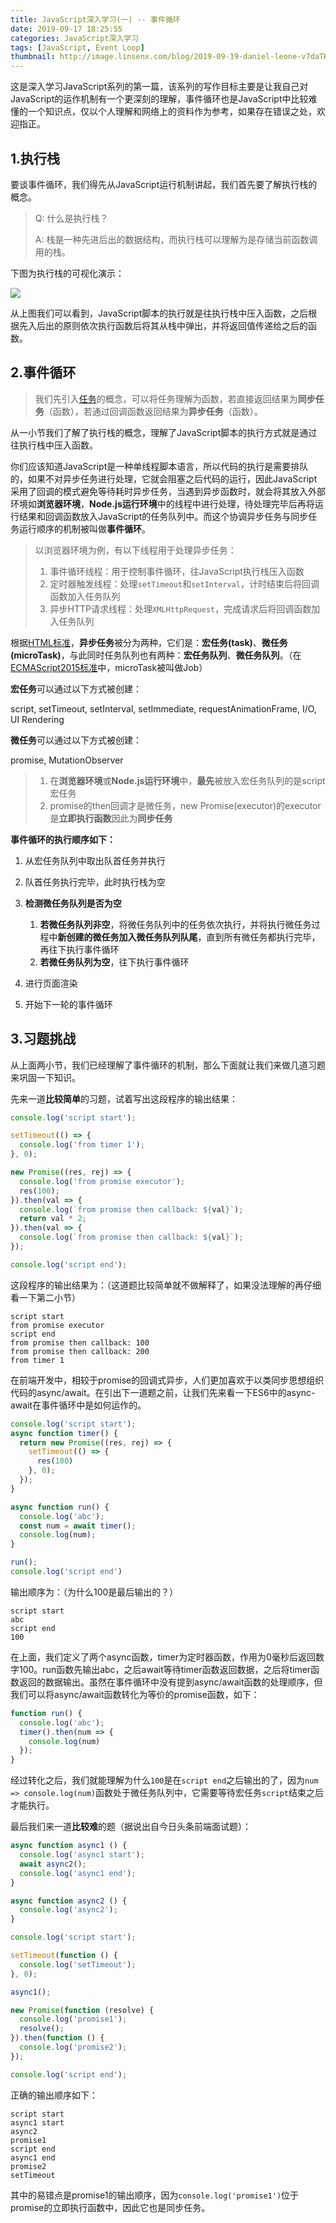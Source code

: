 ```yaml
---
title: JavaScript深入学习(一) -- 事件循环
date: 2019-09-17 18:25:55
categories: JavaScript深入学习
tags: [JavaScript, Event Loop]
thumbnail: http://image.linsenx.com/blog/2019-09-19-daniel-leone-v7daTKlZzaw-unsplash.jpg
---
```


这是深入学习JavaScript系列的第一篇，该系列的写作目标主要是让我自己对JavaScript的运作机制有一个更深刻的理解，事件循环也是JavaScript中比较难懂的一个知识点，仅以个人理解和网络上的资料作为参考，如果存在错误之处，欢迎指正。

<!--more-->

## 1.执行栈

要谈事件循环，我们得先从JavaScript运行机制讲起，我们首先要了解执行栈的概念。

> Q: 什么是执行栈？
>
> A: 栈是一种先进后出的数据结构，而执行栈可以理解为是存储当前函数调用的栈。

下图为执行栈的可视化演示：

![](http://image.linsenx.com/blog/2019-09-20-155541.gif)

从上图我们可以看到，JavaScript脚本的执行就是往执行栈中压入函数，之后根据先入后出的原则依次执行函数后将其从栈中弹出，并将返回值传递给之后的函数。



## 2.事件循环

> 我们先引入[任务](https://html.spec.whatwg.org/multipage/webappapis.html#concept-task)的概念，可以将任务理解为函数，若直接返回结果为**同步任务**（函数），若通过回调函数返回结果为**异步任务**（函数）。

从一小节我们了解了执行栈的概念，理解了JavaScript脚本的执行方式就是通过往执行栈中压入函数。

你们应该知道JavaScript是一种单线程脚本语言，所以代码的执行是需要排队的，如果不对异步任务进行处理，它就会阻塞之后代码的运行，因此JavaScript采用了回调的模式避免等待耗时异步任务，当遇到异步函数时，就会将其放入外部环境如**浏览器环境**，**Node.js运行环境**中的线程中进行处理，待处理完毕后再将运行结果和回调函数放入JavaScript的任务队列中。而这个协调异步任务与同步任务运行顺序的机制被叫做**事件循环**。

> 以浏览器环境为例，有以下线程用于处理异步任务：
>
> 1. 事件循环线程：用于控制事件循环，往JavaScript执行栈压入函数
> 2. 定时器触发线程：处理`setTimeout`和`setInterval`，计时结束后将回调函数加入任务队列
> 3. 异步HTTP请求线程：处理`XMLHttpRequest`，完成请求后将回调函数加入任务队列

根据[HTML标准](https://html.spec.whatwg.org/multipage/webappapis.html#event-loop)，**异步任务**被分为两种，它们是：**宏任务(task)**、**微任务(microTask)**，与此同时任务队列也有两种：**宏任务队列**、**微任务队列**。（在[ECMAScript2015标准](https://www.ecma-international.org/ecma-262/6.0/#sec-jobs-and-job-queues)中，microTask被叫做Job）

**宏任务**可以通过以下方式被创建：

script, setTimeout, setInterval, setImmediate, requestAnimationFrame, I/O, UI Rendering

**微任务**可以通过以下方式被创建：

promise, MutationObserver

>1. 在**浏览器环境**或**Node.js运行环境**中，**最先**被放入宏任务队列的是script宏任务
>2. promise的then回调才是微任务，new Promise(executor)的executor是**立即执行函数**因此为**同步任务**

**事件循环的执行顺序如下：**

1. 从宏任务队列中取出队首任务并执行
2. 队首任务执行完毕，此时执行栈为空
3. **检测微任务队列是否为空**
   1. **若微任务队列非空**，将微任务队列中的任务依次执行，并将执行微任务过程中**新创建的微任务加入微任务队列队尾**，直到所有微任务都执行完毕，再往下执行事件循环
   2. **若微任务队列为空**，往下执行事件循环

4. 进行页面渲染
5. 开始下一轮的事件循环



## 3.习题挑战

从上面两小节，我们已经理解了事件循环的机制，那么下面就让我们来做几道习题来巩固一下知识。

先来一道**比较简单**的习题，试着写出这段程序的输出结果：

```javascript
console.log('script start');

setTimeout(() => {
  console.log('from timer 1');
}, 0);

new Promise((res, rej) => {
  console.log('from promise executor');
  res(100);
}).then(val => {
  console.log(`from promise then callback: ${val}`);
  return val * 2;
}).then(val => {
  console.log(`from promise then callback: ${val}`);
});

console.log('script end');
```

这段程序的输出结果为：（这道题比较简单就不做解释了，如果没法理解的再仔细看一下第二小节）

```
script start
from promise executor
script end
from promise then callback: 100
from promise then callback: 200
from timer 1
```



在前端开发中，相较于promise的回调式异步，人们更加喜欢于以类同步思想组织代码的async/await。在引出下一道题之前，让我们先来看一下ES6中的async-await在事件循环中是如何运作的。

```javascript
console.log('script start');
async function timer() {
  return new Promise((res, rej) => {
    setTimeout(() => {
      res(100)
    }, 0);
  });
}

async function run() {
  console.log('abc');
  const num = await timer();
  console.log(num);
}

run();
console.log('script end')
```

输出顺序为：（为什么100是最后输出的？）

```
script start
abc
script end
100
```

在上面，我们定义了两个async函数，timer为定时器函数，作用为0毫秒后返回数字100。run函数先输出abc，之后await等待timer函数返回数据，之后将timer函数返回的数据输出。虽然在事件循环中没有提到async/await函数的处理顺序，但我们可以将async/await函数转化为等价的promise函数，如下：

```javascript
function run() {
  console.log('abc');
  timer().then(num => {
    console.log(num)
  });
}
```

经过转化之后，我们就能理解为什么`100`是在`script end`之后输出的了，因为`num => console.log(num)`函数处于微任务队列中，它需要等待宏任务`script`结束之后才能执行。



最后我们来一道**比较难**的题（据说出自今日头条前端面试题）：

```javascript
async function async1 () {
  console.log('async1 start');
  await async2();
  console.log('async1 end');
}

async function async2 () {
  console.log('async2');
}

console.log('script start');

setTimeout(function () {
  console.log('setTimeout');
}, 0);

async1();

new Promise(function (resolve) {
  console.log('promise1');
  resolve();
}).then(function () {
  console.log('promise2');
});

console.log('script end');
```

正确的输出顺序如下：

```
script start
async1 start
async2 
promise1
script end
async1 end
promise2
setTimeout
```

其中的易错点是promise1的输出顺序，因为`console.log('promise1')`位于promise的立即执行函数中，因此它也是同步任务。